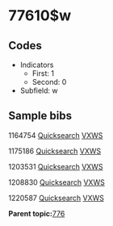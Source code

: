 # 77610$w

## Codes

-   Indicators
    -   First: 1
    -   Second: 0
-   Subfield: w

## Sample bibs

1164754 [Quicksearch](https://search.library.yale.edu/catalog/1164754) [VXWS](http://prodorbis.library.yale.edu:7014/vxws/GetHoldingsService?bibId=1164754)

1175186 [Quicksearch](https://search.library.yale.edu/catalog/1175186) [VXWS](http://prodorbis.library.yale.edu:7014/vxws/GetHoldingsService?bibId=1175186)

1203531 [Quicksearch](https://search.library.yale.edu/catalog/1203531) [VXWS](http://prodorbis.library.yale.edu:7014/vxws/GetHoldingsService?bibId=1203531)

1208830 [Quicksearch](https://search.library.yale.edu/catalog/1208830) [VXWS](http://prodorbis.library.yale.edu:7014/vxws/GetHoldingsService?bibId=1208830)

1220587 [Quicksearch](https://search.library.yale.edu/catalog/1220587) [VXWS](http://prodorbis.library.yale.edu:7014/vxws/GetHoldingsService?bibId=1220587)

**Parent topic:**[776](../../tags/776/776.md)

